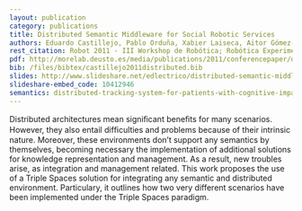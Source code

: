 ```yaml
--- 
layout: publication
category: publications
title: Distributed Semantic Middleware for Social Robotic Services
authors: Eduardo Castillejo, Pablo Orduña, Xabier Laiseca, Aitor Gómez-Goiri, Diego López-de-Ipiña, Sergio Fínez
rest_citation: Robot 2011 - III Workshop de Robótica; Robótica Experimental. Seville, Spain. Nov, 2011
pdf: http://morelab.deusto.es/media/publications/2011/conferencepaper/distributed-semantic-middleware-for-social-robotic-services.pdf
bib: /files/bibtex/castillejo2011distributed.bib
slides: http://www.slideshare.net/edlectrico/distributed-semantic-middleware-for-social-robotic-services
slideshare-embed_code: 10412946
semantics: distributed-tracking-system-for-patients-with-cognitive-impairments
--- 
```


Distributed architectures mean signiﬁcant beneﬁts for many scenarios. However, they also entail difﬁculties and problems because of their intrinsic nature. Moreover, these environments don’t support any semantics by themselves, becoming necessary the implementation of additional solutions for knowledge representation and management. As a result, new troubles arise, as integration and management related. This work proposes the use of a Triple Spaces solution for integrating any semantic and distributed environment. Particulary, it outlines how two very different scenarios have been implemented under the Triple Spaces paradigm.

